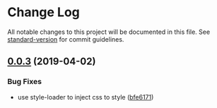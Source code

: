 # Change Log

All notable changes to this project will be documented in this file. See [standard-version](https://github.com/conventional-changelog/standard-version) for commit guidelines.

## [0.0.3](https://github.com/ansenhuang/esmodules-webpack-plugin/compare/v0.0.1...v0.0.3) (2019-04-02)


### Bug Fixes

* use style-loader to inject css to style ([bfe6171](https://github.com/ansenhuang/esmodules-webpack-plugin/commit/bfe6171))
